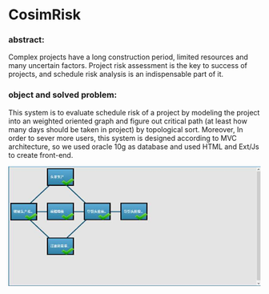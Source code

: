 # CosimRisk

### abstract:
  Complex projects have a long construction period, limited resources and many uncertain factors. Project risk assessment is the key to success of projects, and schedule risk analysis is an indispensable part of it.
  
### object and solved problem:  
  This system is to evaluate schedule risk of a project by modeling the project into an weighted oriented graph and figure out critical path (at least how many days should be taken in project) by topological sort. Moreover, In order to sever more users, this system is designed according to MVC architecture, so we used oracle 10g as database and used HTML and Ext/Js to create front-end.


<img src="images/fig1.jpg" width="700px"/>
